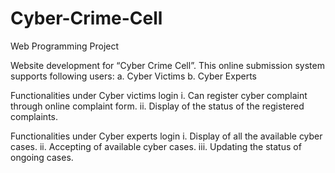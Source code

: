 # Cyber-Crime-Cell
Web Programming Project

Website development for “Cyber Crime Cell”.
This online submission system supports following users:
a. Cyber Victims
b. Cyber Experts

Functionalities under Cyber victims login
i. Can register cyber complaint through online complaint form.
ii. Display of the status of the registered complaints.  

Functionalities under Cyber experts login
i. Display of all the available cyber cases.
ii.  Accepting of available cyber cases.
iii. Updating the status of ongoing cases.

